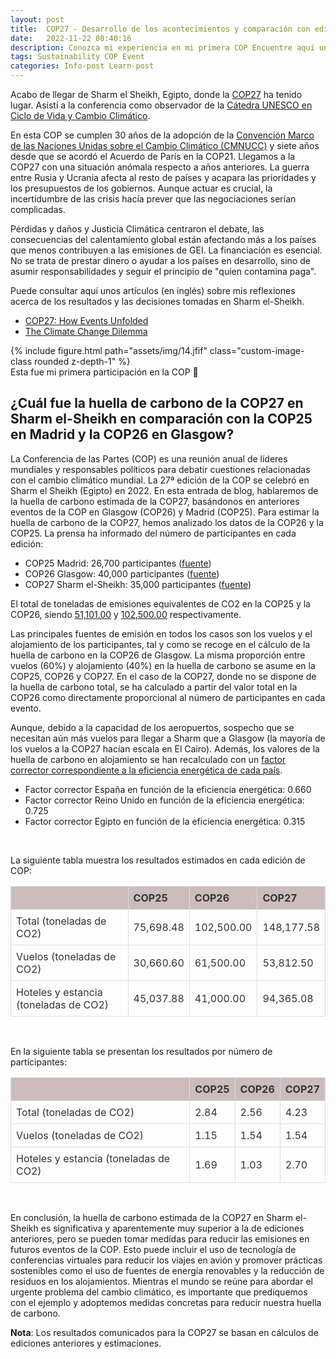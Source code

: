 ```yaml
---
layout: post
title:  COP27 - Desarrollo de los acontecimientos y comparación con ediciones anteriores
date:   2022-11-22 08:40:16
description: Conozca mi experiencia en mi primera COP Encuentre aquí una comparación sobre la huella de carbono de la COP27 con ediciones anteriores (COP26 y COP25)
tags: Sustainability COP Event
categories: Info-post Learn-post
---
```


Acabo de llegar de Sharm el Sheikh, Egipto, donde la <a href="https://cop27.eg/#/">COP27</a> ha tenido lugar. Asistí a la conferencia como observador de la <a href="https://www.esci.upf.edu/en/unesco-chair-in-life-cycle-and-climate-change/catedra-introduction">Cátedra UNESCO en Ciclo de Vida y Cambio Climático</a>.

En esta COP se cumplen 30 años de la adopción de la <a href="https://unfccc.int/">Convención Marco de las Naciones Unidas sobre el Cambio Climático (CMNUCC)</a> y siete años desde que se acordó el Acuerdo de París en la COP21. Llegamos a la COP27 con una situación anómala respecto a años anteriores. La guerra entre Rusia y Ucrania afecta al resto de países y acapara las prioridades y los presupuestos de los gobiernos. Aunque actuar es crucial, la incertidumbre de las crisis hacía prever que las negociaciones serían complicadas.

Pérdidas y daños y Justicia Climática centraron el debate, las consecuencias del calentamiento global están afectando más a los países que menos contribuyen a las emisiones de GEI. La financiación es esencial. No se trata de prestar dinero o ayudar a los países en desarrollo, sino de asumir responsabilidades y seguir el principio de "quien contamina paga".

Puede consultar aquí unos artículos (en inglés) sobre mis reflexiones acerca de los resultados y las decisiones tomadas en Sharm el-Sheikh.
- <a href="https://www.esciupfnews.com/2022/11/30/cop27-how-events-unfolded/">COP27: How Events Unfolded</a>
- <a href="https://www.esciupfnews.com/2022/11/23/climate-change-dilemma-cop27/">The Climate Change Dilemma</a>

<div class="row mt-3">
  <div class="col-sm mt-3 mt-md-0 text-center">
    {% include figure.html path="assets/img/14.jfif" class="custom-image-class rounded z-depth-1" %}
  </div>
</div>
<div class="caption">
  Esta fue mi primera participación en la COP 🚀
</div>

<style>
.custom-image-class {
  max-width: 100%;
  height: auto;
  max-height: 600px;
}
</style>

## ¿Cuál fue la huella de carbono de la COP27 en Sharm el-Sheikh en comparación con la COP25 en Madrid y la COP26 en Glasgow?
La Conferencia de las Partes (COP) es una reunión anual de líderes mundiales y responsables políticos para debatir cuestiones relacionadas con el cambio climático mundial. La 27ª edición de la COP se celebró en Sharm el Sheikh (Egipto) en 2022. En esta entrada de blog, hablaremos de la huella de carbono estimada de la COP27, basándonos en anteriores eventos de la COP en Glasgow (COP26) y Madrid (COP25).
Para estimar la huella de carbono de la COP27, hemos analizado los datos de la COP26 y la COP25. La prensa ha informado del número de participantes en cada edición:
- COP25 Madrid: 26,700 participantes (<a href="https://enb.iisd.org/chile-madrid-climate-change-conference-cop25">fuente</a>)
- COP26 Glasgow: 40,000 participantes (<a href="https://www.un.org/en/climatechange/cop26#:~:text=The%20UN%20Climate%20Change%20Conference,observers%20and%203.886%20media%20representatives">fuente</a>)
- COP27 Sharm el-Sheikh: 35,000 participantes (<a href="https://www.un.org/en/climatechange/cop27#:~:text=From%206%20to%2020%20November%2C%20COP27%20held%20high%2Dlevel%20and,world%20and%20across%20different%20sectors">fuente</a>)

El total de toneladas de emisiones equivalentes de CO2 en la COP25 y la COP26, siendo <a href="https://www.cnbc.com/2021/11/12/cop26-climate-summit-record-co2-emissions-air-travel-main-culprit.html">51,101.00</a> y <a href="https://www.cnbc.com/2021/11/12/cop26-climate-summit-record-co2-emissions-air-travel-main-culprit.html">102,500.00</a> respectivamente.

Las principales fuentes de emisión en todos los casos son los vuelos y el alojamiento de los participantes, tal y como se recoge en el cálculo de la huella de carbono en la COP26 de Glasgow. La misma proporción entre vuelos (60%) y alojamiento (40%) en la huella de carbono se asume en la COP25, COP26 y COP27. En el caso de la COP27, donde no se dispone de la huella de carbono total, se ha calculado a partir del valor total en la COP26 como directamente proporcional al número de participantes en cada evento.

Aunque, debido a la capacidad de los aeropuertos, sospecho que se necesitan aún más vuelos para llegar a Sharm que a Glasgow (la mayoría de los vuelos a la COP27 hacían escala en El Cairo). Además, los valores de la huella de carbono en alojamiento se han recalculado con un <a href="https://www.aceee.org/international-scorecard">factor corrector correspondiente a la eficiencia energética de cada país</a>.

- Factor corrector España en función de la eficiencia energética: 0.660
- Factor corrector Reino Unido en función de la eficiencia energética: 0.725
- Factor corrector Egipto en función de la eficiencia energética: 0.315

<br>

La siguiente tabla muestra los resultados estimados en cada edición de COP:

<table>
  <thead>
    <tr>
      <th></th>
      <th>COP25</th>
      <th>COP26</th>
      <th>COP27</th>
    </tr>
  </thead>
  <tbody>
    <tr>
      <td>Total (toneladas de CO2)</td>
      <td>75,698.48</td>
      <td>102,500.00</td>
      <td>148,177.58</td>
    </tr>
    <tr>
      <td>Vuelos (toneladas de CO2)</td>
      <td>30,660.60</td>
      <td>61,500.00</td>
      <td>53,812.50</td>
    </tr>
    <tr>
      <td>Hoteles y estancia (toneladas de CO2)</td>
      <td>45,037.88</td>
      <td>41,000.00</td>
      <td>94,365.08</td>
    </tr>
  </tbody>
</table>

<style>
  table {
    border-collapse: collapse;
    width: 100%;
    color: #333;
  }

  th, td {
    border: 1px solid #ddd;
    padding: 8px;
    text-align: left;
  }

  th {
    background-color: #ccbcbc;
  }

  tr:hover {
    background-color: #b9d1ae;
  }
</style>

<br>

En la siguiente tabla se presentan los resultados por número de participantes:

<table>
  <thead>
    <tr>
      <th></th>
      <th>COP25</th>
      <th>COP26</th>
      <th>COP27</th>
    </tr>
  </thead>
  <tbody>
    <tr>
      <td>Total (toneladas de CO2)</td>
      <td>2.84</td>
      <td>2.56</td>
      <td>4.23</td>
    </tr>
    <tr>
      <td>Vuelos (toneladas de CO2)</td>
      <td>1.15</td>
      <td>1.54</td>
      <td>1.54</td>
    </tr>
    <tr>
      <td>Hoteles y estancia (toneladas de CO2)</td>
      <td>1.69</td>
      <td>1.03</td>
      <td>2.70</td>
    </tr>
  </tbody>
</table>

<style>
  table {
    border-collapse: collapse;
    width: 100%;
    color: #333;
  }

  th, td {
    border: 1px solid #ddd;
    padding: 8px;
    text-align: left;
  }

  th {
    background-color: #ccbcbc;
  }

  tr:hover {
    background-color: #b9d1ae;
  }
</style>

<br>

En conclusión, la huella de carbono estimada de la COP27 en Sharm el-Sheikh es significativa y aparentemente muy superior a la de ediciones anteriores, pero se pueden tomar medidas para reducir las emisiones en futuros eventos de la COP. Esto puede incluir el uso de tecnología de conferencias virtuales para reducir los viajes en avión y promover prácticas sostenibles como el uso de fuentes de energía renovables y la reducción de residuos en los alojamientos. Mientras el mundo se reúne para abordar el urgente problema del cambio climático, es importante que prediquemos con el ejemplo y adoptemos medidas concretas para reducir nuestra huella de carbono.

<strong>Nota</strong>: Los resultados comunicados para la COP27 se basan en cálculos de ediciones anteriores y estimaciones.
